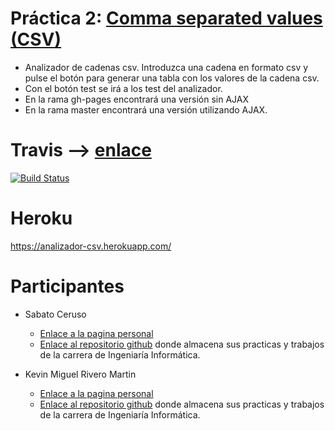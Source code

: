 # Práctica 2: [Comma separated values (CSV)](http://alu0100764666.github.io/PL_practica2/)

- Analizador de cadenas csv. Introduzca una cadena en formato csv y pulse el botón para generar una tabla con los valores de la cadena csv. 
- Con el botón test se irá a los test del analizador.
- En la rama gh-pages encontrará una versión sin AJAX
- En la rama master encontrará una versión utilizando AJAX.
# Travis --> [enlace](https://travis-ci.org/alu0100764666/PL_practica2)
[![Build Status](https://travis-ci.org/alu0100764666/PL_practica2.svg)](https://travis-ci.org/alu0100764666/PL_practica2)

# Heroku 
https://analizador-csv.herokuapp.com/

# Participantes 
- Sabato Ceruso
	- [Enlace a la pagina personal](http://alu0100764666.github.io)
	- [Enlace al repositorio github](https://github.com/alu0100764666) donde almacena sus practicas y trabajos de la carrera de Ingeniaría Informática.

- Kevin Miguel Rivero Martin
	- [Enlace a la pagina personal](http://kevinrm.github.io)
	- [Enlace al repositorio github](https://github.com/KevinRM) donde almacena sus practicas y trabajos de la carrera de Ingeniaría Informática. 
